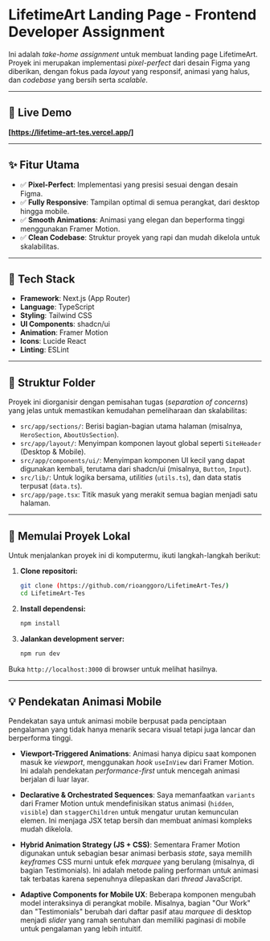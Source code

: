 # LifetimeArt Landing Page - Frontend Developer Assignment

Ini adalah _take-home assignment_ untuk membuat landing page LifetimeArt. Proyek ini merupakan implementasi _pixel-perfect_ dari desain Figma yang diberikan, dengan fokus pada _layout_ yang responsif, animasi yang halus, dan _codebase_ yang bersih serta _scalable_.

---

## 🚀 Live Demo

**[https://lifetime-art-tes.vercel.app/]**

---

## ✨ Fitur Utama

- ✅ **Pixel-Perfect**: Implementasi yang presisi sesuai dengan desain Figma.
- ✅ **Fully Responsive**: Tampilan optimal di semua perangkat, dari desktop hingga mobile.
- ✅ **Smooth Animations**: Animasi yang elegan dan beperforma tinggi menggunakan Framer Motion.
- ✅ **Clean Codebase**: Struktur proyek yang rapi dan mudah dikelola untuk skalabilitas.

---

## 🔧 Tech Stack

- **Framework**: Next.js (App Router)
- **Language**: TypeScript
- **Styling**: Tailwind CSS
- **UI Components**: shadcn/ui
- **Animation**: Framer Motion
- **Icons**: Lucide React
- **Linting**: ESLint

---

## 📂 Struktur Folder

Proyek ini diorganisir dengan pemisahan tugas (_separation of concerns_) yang jelas untuk memastikan kemudahan pemeliharaan dan skalabilitas:

- `src/app/sections/`: Berisi bagian-bagian utama halaman (misalnya, `HeroSection`, `AboutUsSection`).
- `src/app/layout/`: Menyimpan komponen layout global seperti `SiteHeader` (Desktop & Mobile).
- `src/app/components/ui/`: Menyimpan komponen UI kecil yang dapat digunakan kembali, terutama dari shadcn/ui (misalnya, `Button`, `Input`).
- `src/lib/`: Untuk logika bersama, _utilities_ (`utils.ts`), dan data statis terpusat (`data.ts`).
- `src/app/page.tsx`: Titik masuk yang merakit semua bagian menjadi satu halaman.

---

## 🚀 Memulai Proyek Lokal

Untuk menjalankan proyek ini di komputermu, ikuti langkah-langkah berikut:

1.  **Clone repositori:**

    ```bash
    git clone (https://github.com/rioanggoro/LifetimeArt-Tes/)
    cd LifetimeArt-Tes
    ```

2.  **Install dependensi:**

    ```bash
    npm install
    ```

3.  **Jalankan development server:**
    ```bash
    npm run dev
    ```

Buka `http://localhost:3000` di browser untuk melihat hasilnya.

---

## 💡 Pendekatan Animasi Mobile

Pendekatan saya untuk animasi mobile berpusat pada penciptaan pengalaman yang tidak hanya menarik secara visual tetapi juga lancar dan berperforma tinggi.

- **Viewport-Triggered Animations**: Animasi hanya dipicu saat komponen masuk ke _viewport_, menggunakan _hook_ `useInView` dari Framer Motion. Ini adalah pendekatan _performance-first_ untuk mencegah animasi berjalan di luar layar.

- **Declarative & Orchestrated Sequences**: Saya memanfaatkan `variants` dari Framer Motion untuk mendefinisikan status animasi (`hidden`, `visible`) dan `staggerChildren` untuk mengatur urutan kemunculan elemen. Ini menjaga JSX tetap bersih dan membuat animasi kompleks mudah dikelola.

- **Hybrid Animation Strategy (JS + CSS)**: Sementara Framer Motion digunakan untuk sebagian besar animasi berbasis _state_, saya memilih _keyframes_ CSS murni untuk efek _marquee_ yang berulang (misalnya, di bagian Testimonials). Ini adalah metode paling performan untuk animasi tak terbatas karena sepenuhnya dilepaskan dari _thread_ JavaScript.

- **Adaptive Components for Mobile UX**: Beberapa komponen mengubah model interaksinya di perangkat mobile. Misalnya, bagian "Our Work" dan "Testimonials" berubah dari daftar pasif atau _marquee_ di desktop menjadi _slider_ yang ramah sentuhan dan memiliki paginasi di mobile untuk pengalaman yang lebih intuitif.

